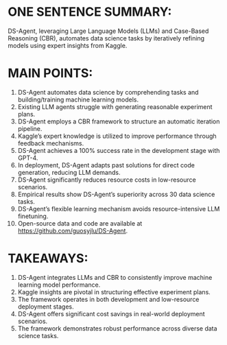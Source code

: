 # ONE SENTENCE SUMMARY:
DS-Agent, leveraging Large Language Models (LLMs) and Case-Based Reasoning (CBR), automates data science tasks by iteratively refining models using expert insights from Kaggle.

# MAIN POINTS:
1. DS-Agent automates data science by comprehending tasks and building/training machine learning models.
2. Existing LLM agents struggle with generating reasonable experiment plans.
3. DS-Agent employs a CBR framework to structure an automatic iteration pipeline.
4. Kaggle’s expert knowledge is utilized to improve performance through feedback mechanisms.
5. DS-Agent achieves a 100% success rate in the development stage with GPT-4.
6. In deployment, DS-Agent adapts past solutions for direct code generation, reducing LLM demands.
7. DS-Agent significantly reduces resource costs in low-resource scenarios.
8. Empirical results show DS-Agent’s superiority across 30 data science tasks.
9. DS-Agent’s flexible learning mechanism avoids resource-intensive LLM finetuning.
10. Open-source data and code are available at https://github.com/guosyjlu/DS-Agent.

# TAKEAWAYS:
1. DS-Agent integrates LLMs and CBR to consistently improve machine learning model performance.
2. Kaggle insights are pivotal in structuring effective experiment plans.
3. The framework operates in both development and low-resource deployment stages.
4. DS-Agent offers significant cost savings in real-world deployment scenarios.
5. The framework demonstrates robust performance across diverse data science tasks.
